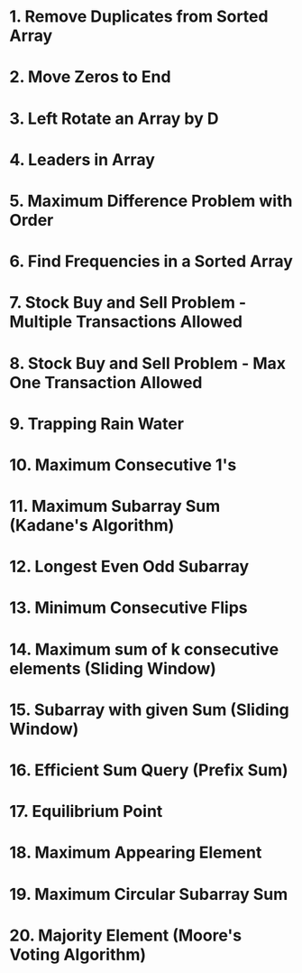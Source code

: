 # 1. Remove Duplicates from Sorted Array

# 2. Move Zeros to End

# 3. Left Rotate an Array by D

# 4. Leaders in Array

# 5. Maximum Difference Problem with Order

# 6. Find Frequencies in a Sorted Array

# 7. Stock Buy and Sell Problem - Multiple Transactions Allowed

# 8. Stock Buy and Sell Problem - Max One Transaction Allowed

# 9. Trapping Rain Water

# 10. Maximum Consecutive 1's

# 11. Maximum Subarray Sum (Kadane's Algorithm)

# 12. Longest Even Odd Subarray

# 13. Minimum Consecutive Flips

# 14. Maximum sum of k consecutive elements (Sliding Window)

# 15. Subarray with given Sum (Sliding Window)

# 16. Efficient Sum Query (Prefix Sum)

# 17. Equilibrium Point

# 18. Maximum Appearing Element

# 19. Maximum Circular Subarray Sum

# 20. Majority Element (Moore's Voting Algorithm)
